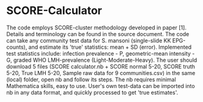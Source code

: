 # SCORE-Calculator
The code employs SCORE-cluster methodology developed in paper  [1]. Details and terminology can be found in the source document.
The code can take any community test data for S. mansoni (single-slide KK EPG-counts), and estimate its 'true' statistics: mean + SD (error).
Implemented  test statistics include: infection prevalence - P, geometric-mean intensity - G, graded WHO LMH-prevalence (Light-Moderate-Heavy).
The user should download 5 files (SCORE calculator.nb + SCORE normal 5-20, SCORE truth 5-20, True LMH 5-20, Sample raw data for 9 communities.csv) in the same (local) folder, open nb and follow its steps. 
The nb requires minimal Mathematica skills, easy to use. User's own test-data can be imported into nb in any data format, and quickly processed to get 'true estimates'.

